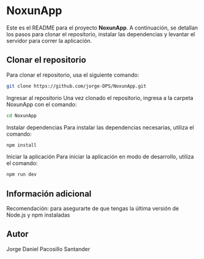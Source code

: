 # NoxunApp

Este es el README para el proyecto **NoxunApp**. A continuación, se detallan los pasos para clonar el repositorio, instalar las dependencias y levantar el servidor para correr la aplicación.

## Clonar el repositorio

Para clonar el repositorio, usa el siguiente comando:

```bash
git clone https://github.com/jorge-DPS/NoxunApp.git
```

Ingresar al repositorio
Una vez clonado el repositorio, ingresa a la carpeta NoxunApp con el comando:

```bash 
cd NoxunApp
```
Instalar dependencias
Para instalar las dependencias necesarias, utiliza el comando:

```bash 
npm install
```
Iniciar la aplicación
Para iniciar la aplicación en modo de desarrollo, utiliza el comando:

```bash
npm run dev
```
## Información adicional
Recomendación: para asegurarte de que tengas la última versión de Node.js y npm instaladas
## Autor
Jorge Daniel Pacosillo Santander